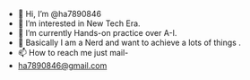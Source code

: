 - 👋 Hi, I’m @ha7890846
- 👀 I’m interested in New Tech Era.
- 🌱 I’m currently Hands-on practice over A-I.
- 💞️ Basically I am a Nerd and want to achieve a lots of things .
- 📫 How to reach me just mail-
- ha7890846@gmail.com

<!---
ha7890846/ha7890846 is a ✨ special ✨ repository because its `README.md` (this file) appears on your GitHub profile.
You can click the Preview link to take a look at your changes.
--->
